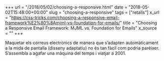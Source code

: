 +++
url = "/2018/05/02/choosing-a-responsive.html"
date = "2018-05-02T15:48:00+00:00"
slug = "choosing-a-responsive"
tags = ["retalls"]
x_url = "https://css-tricks.com/choosing-a-responsive-email-framework%E2%80%8Amjml-vs-foundation-for-emails/"
title = "Choosing a Responsive Email Framework: MJML vs. Foundation for Emails"
x_source = ""
+++


Maquetar els correus electrònics de manera que s’adapten automàticament a la mida de pantalla (disseny adaptatiu) no és tan fàcil com podria parèixer. S’assembla a agafar una màquina del temps i viatjar a 2001.

